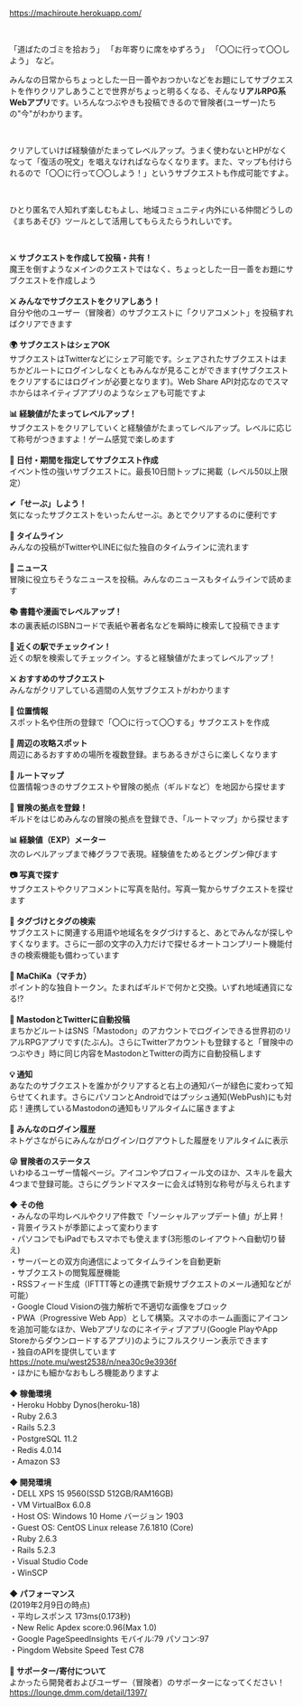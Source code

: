 https://machiroute.herokuapp.com/

<br>

「道ばたのゴミを拾おう」
「お年寄りに席をゆずろう」
「〇〇に行って〇〇しよう」 など。

みんなの日常からちょっとした一日一善やおつかいなどをお題にしてサブクエストを作りクリアしあうことで世界がちょっと明るくなる、そんな<b>リアルRPG系Webアプリ</b>です。いろんなつぶやきも投稿できるので冒険者(ユーザー)たちの"今"がわかります。

<br>

クリアしていけば経験値がたまってレベルアップ。うまく使わないとHPがなくなって「復活の呪文」を唱えなければならなくなります。また、マップも付けられるので「〇〇に行って〇〇しよう！」というサブクエストも作成可能ですよ。

<br>

ひとり匿名で人知れず楽しむもよし、地域コミュニティ内外にいる仲間どうしの《まちあそび》ツールとして活用してもらえたらうれしいです。

<br>

<b>⚔ サブクエストを作成して投稿・共有！</b><br>
魔王を倒すようなメインのクエストではなく、ちょっとした一日一善をお題にサブクエストを作成しよう<br>
<br>
<b>⚔ みんなでサブクエストをクリアしあう！</b><br>
自分や他のユーザー（冒険者）のサブクエストに「クリアコメント」を投稿すればクリアできます<br>
<br>
<b>🌍 サブクエストはシェアOK</b><br>
サブクエストはTwitterなどにシェア可能です。シェアされたサブクエストはまちかどルートにログインしなくともみんなが見ることができます(サブクエストをクリアするにはログインが必要となります)。Web Share API対応なのでスマホからはネイティブアプリのようなシェアも可能ですよ<br>
<br>
<b>📊 経験値がたまってレベルアップ！</b><br>
サブクエストをクリアしていくと経験値がたまってレベルアップ。レベルに応じて称号がつきますよ！ゲーム感覚で楽しめます<br>
<br>
<b>📆 日付・期間を指定してサブクエスト作成</b><br>
イベント性の強いサブクエストに。最長10日間トップに掲載（レベル50以上限定）<br>
<br>
<b>✔「せーぶ」しよう！</b><br>
気になったサブクエストをいったんせーぶ。あとでクリアするのに便利です<br>
<br>
<b>📝 タイムライン</b><br>
みんなの投稿がTwitterやLINEに似た独自のタイムラインに流れます<br>
<br>
<b>📰 ニュース</b><br>
冒険に役立ちそうなニュースを投稿。みんなのニュースもタイムラインで読めます<br>
<br>
<b>📚 書籍や漫画でレベルアップ！</b><br>
本の裏表紙のISBNコードで表紙や著者名などを瞬時に検索して投稿できます<br>
<br>
<b>🚃 近くの駅でチェックイン！</b><br>
近くの駅を検索してチェックイン。すると経験値がたまってレベルアップ！<br>
<br>
<b>⚔ おすすめのサブクエスト</b><br>
みんながクリアしている週間の人気サブクエストがわかります<br>
<br>
<b>🗾 位置情報</b><br>
スポット名や住所の登録で「〇〇に行って〇〇する」サブクエストを作成<br>
<br>
<b>🗾 周辺の攻略スポット</b><br>
周辺にあるおすすめの場所を複数登録。まちあるきがさらに楽しくなります<br>
<br>
<b>🚩 ルートマップ</b><br>
位置情報つきのサブクエストや冒険の拠点（ギルドなど）を地図から探せます<br>
<br>
<b>🕍 冒険の拠点を登録！</b><br>
ギルドをはじめみんなの冒険の拠点を登録でき、「ルートマップ」から探せます<br>
<br>
<b>📊 経験値（EXP）メーター </b><br>
次のレベルアップまで棒グラフで表現。経験値をためるとグングン伸びます<br>
<br>
<b>📷 写真で探す</b><br>
サブクエストやクリアコメントに写真を貼付。写真一覧からサブクエストを探せます<br>
<br>
<b>📎 タグづけとタグの検索</b><br>
サブクエストに関連する用語や地域名をタグづけすると、あとでみんなが探しやすくなります。さらに一部の文字の入力だけで探せるオートコンプリート機能付きの検索機能も備わっています<br>
<br>
<b>🎁 MaChiKa（マチカ）</b><br>
ポイント的な独自トークン。たまればギルドで何かと交換。いずれ地域通貨になる!?<br>
<br>
<b>📣 MastodonとTwitterに自動投稿</b><br>
まちかどルートはSNS「Mastodon」のアカウントでログインできる世界初のリアルRPGアプリです(たぶん)。さらにTwitterアカウントも登録すると「冒険中のつぶやき」時に同じ内容をMastodonとTwitterの両方に自動投稿します<br>
<br>
<b>💡 通知</b><br>
あなたのサブクエストを誰かがクリアすると右上の通知バーが緑色に変わって知らせてくれます。さらにパソコンとAndroidではプッシュ通知(WebPush)にも対応！連携しているMastodonの通知もリアルタイムに届きますよ<br>
<br>
<b>🚪 みんなのログイン履歴</b><br>
ネトゲさながらにみんながログイン/ログアウトした履歴をリアルタイムに表示<br>
<br>
<b>😜 冒険者のステータス</b><br>
いわゆるユーザー情報ページ。アイコンやプロフィール文のほか、スキルを最大4つまで登録可能。さらにグランドマスターに会えば特別な称号が与えられます<br>
<br>
<b>◆ その他</b><br>
・みんなの平均レベルやクリア件数で「ソーシャルアップデート値」が上昇！<br>
・背景イラストが季節によって変わります<br>
・パソコンでもiPadでもスマホでも使えます(3形態のレイアウトへ自動切り替え)<br>
・サーバーとの双方向通信によってタイムラインを自動更新<br>
・サブクエストの閲覧履歴機能<br>
・RSSフィード生成（IFTTT等との連携で新規サブクエストのメール通知などが可能）<br>
・Google Cloud Visionの強力解析で不適切な画像をブロック<br>
・PWA（Progressive Web App）として構築。スマホのホーム画面にアイコンを追加可能なほか、Webアプリなのにネイティブアプリ(Google PlayやApp Storeからダウンロードするアプリ)のようにフルスクリーン表示できます<br>
・独自のAPIを提供しています<br>
https://note.mu/west2538/n/nea30c9e3936f <br>
・ほかにも細かなおもしろ機能ありますよ<br>
<br>
<b>◆ 稼働環境</b><br>
・Heroku Hobby Dynos(heroku-18)<br>
・Ruby 2.6.3<br>
・Rails 5.2.3<br>
・PostgreSQL 11.2<br>
・Redis 4.0.14<br>
・Amazon S3<br>
<br>
<b>◆ 開発環境</b><br>
・DELL XPS 15 9560(SSD 512GB/RAM16GB)<br>
・VM VirtualBox 6.0.8<br>
・Host OS: Windows 10 Home バージョン 1903<br>
・Guest OS: CentOS Linux release 7.6.1810 (Core)<br>
・Ruby 2.6.3<br>
・Rails 5.2.3<br>
・Visual Studio Code<br>
・WinSCP<br>
<br>
<b>◆ パフォーマンス</b><br>
(2019年2月9日の時点)<br>
・平均レスポンス 173ms(0.173秒)<br>
・New Relic Apdex score:0.96(Max 1.0)<br>
・Google PageSpeedInsights モバイル:79 パソコン:97<br>
・Pingdom Website Speed Test C78<br>
<br>
<b>💚 サポーター/寄付について</b><br>
よかったら開発者およびユーザー（冒険者）のサポーターになってください！<br>
https://lounge.dmm.com/detail/1397/